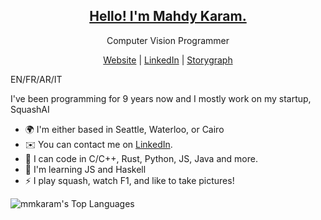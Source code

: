 <p align="center">
<!--   <img src="https://i.ibb.co/1MfwVkV/Linkedd-In-cover-1.png" width="100%" />  -->
  <h2 align="center"><a href="https://mmkaram.github.io">Hello! I'm Mahdy Karam.</a></h2>
  <p align="center"> Computer Vision Programmer</p>
</p>
<p align="center">
  <a href="https://mmkaram.github.io">Website</a> | 
  <a href="https://linkedin.com/in/mahdykaram">LinkedIn</a> |
  <a href="https://app.thestorygraph.com/profile/mmkaram">Storygraph</a>

</p>

EN/FR/AR/IT

I've been programming for 9 years now and I mostly work on my startup, SquashAI

* 🌍  I'm either based in Seattle, Waterloo, or Cairo
* ✉️  You can contact me on [LinkedIn](https://www.linkedin.com/in/mahdykaram).
* 💾  I can code in C/C++, Rust, Python, JS, Java and more.
* 🧠  I'm learning JS and Haskell
* ⚡  I play squash, watch F1, and like to take pictures!

![mmkaram's Top Languages](https://github-readme-stats.vercel.app/api/top-langs/?username=mmkaram&theme=dark&show_icons=true&hide_border=true&layout=compact) 
<!-- ![mmkaram's Stats](https://github-readme-stats.vercel.app/api?username=mmkaram&theme=dark&show_icons=true&hide_border=true&count_private=true) -->
